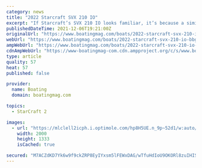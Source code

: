 ```yaml
---
category: news
title: "2022 Starcraft SVX 210 IO"
excerpt: "If Starcraft’s SVX 210 IO looks familiar, it’s because a similar boat already resides in the manufacturer’s lineup. The difference here is that the boat is now available with sterndrive power rather than the previous outboard-only option, meaning ..."
publishedDateTime: 2021-12-06T19:21:00Z
originalUrl: "https://www.boatingmag.com/boats/2022-starcraft-svx-210-io-bbg/"
webUrl: "https://www.boatingmag.com/boats/2022-starcraft-svx-210-io-bbg/"
ampWebUrl: "https://www.boatingmag.com/boats/2022-starcraft-svx-210-io-bbg/?amp=1"
cdnAmpWebUrl: "https://www-boatingmag-com.cdn.ampproject.org/c/s/www.boatingmag.com/boats/2022-starcraft-svx-210-io-bbg/?amp=1"
type: article
quality: 57
heat: 57
published: false

provider:
  name: Boating
  domain: boatingmag.com

topics:
  - StarCraft 2

images:
  - url: "https://mlclell2icph.i.optimole.com/hp8H5UE.n_9p~52d1/w:auto/h:auto/q:80/https://www.boatingmag.com/wp-content/uploads/sites/16/2021/11/BTGBG22_RUN_Starcraft-SVX-210-IO_02.jpg"
    width: 2000
    height: 1333
    isCached: true

secured: "M7ACZdKD7Yk6w9f9ckZRP8EyIYxsm5lFEWxDAG/wTfuHdIoU9OKORl8zuIHISUQgYoOCpUqhIm0IPKmo1mp1MQRjXm5ARxLQpAeInNBLf/tEvp23Ega3/YAqaVqClIx1Fk23TO5zpQYGEUZK7f+UmPXVPvaWpLYogU7IqDKgAzUPrWwAqLdeflh+rRoCdSSO0ewNQ9+AQOSctrMlzjT/skfYh4LPkiwwqBNTcJKmxTochAJBJhzvxkxbQBGijhDzEWDczGMaedulxQCTgZ2hxUTPcKCTiQ/q9pEQHpmK9ggZsL4LwIbHz1ky5VpU8gDAo3xoXbNmieGL5T07WU21WXtNdtAv9uf2YgRU8Hx7GqE=;mqtViabGjGeJwZAgTDYzEA=="
---
```


